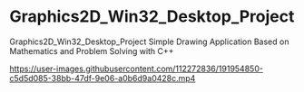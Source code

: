 # Graphics2D_Win32_Desktop_Project
Graphics2D_Win32_Desktop_Project Simple Drawing Application Based on Mathematics and Problem Solving with C++




https://user-images.githubusercontent.com/112272836/191954850-c5d5d085-38bb-47df-9e06-a0b6d9a0428c.mp4

